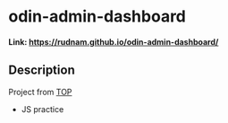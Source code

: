 # odin-admin-dashboard
#### Link: https://rudnam.github.io/odin-admin-dashboard/
## Description
Project from [TOP](https://www.theodinproject.com/lessons/node-path-intermediate-html-and-css-admin-dashboard)
- JS practice
